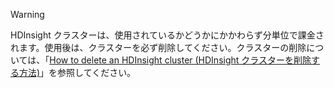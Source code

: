 

> [!WARNING]
> HDInsight クラスターは、使用されているかどうかにかかわらず分単位で課金されます。使用後は、クラスターを必ず削除してください。クラスターの削除については、「[How to delete an HDInsight cluster (HDInsight クラスターを削除する方法)](../articles/hdinsight/hdinsight-delete-cluster.md)」を参照してください。
> 
> 

